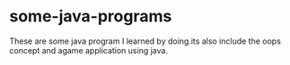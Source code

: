 # some-java-programs
These are some java program I learned by doing.its also include the oops concept and agame application using java.
